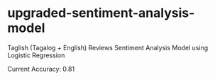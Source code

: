 # upgraded-sentiment-analysis-model
Taglish (Tagalog + English) Reviews Sentiment Analysis Model using Logistic Regression

Current Accuracy: 0.81
